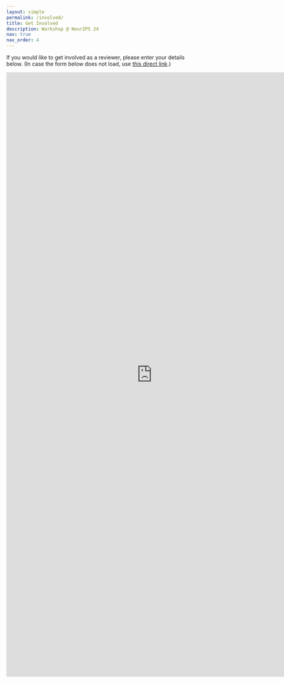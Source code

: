 ```yaml
---
layout: simple
permalink: /involved/
title: Get Involved
description: Workshop @ NeurIPS 24
nav: true
nav_order: 4
---
```


If you would like to get involved as a reviewer, please enter your details below.
(In case the form below does not load, use [this direct link](https://docs.google.com/forms/d/e/1FAIpQLSdv68zNQ0ufkAODIdINJXMQkYsWaFV-9xKqGjW5gHqW_yOdTQ/viewform?usp=sf_link).)

<iframe src="https://docs.google.com/forms/d/e/1FAIpQLSdv68zNQ0ufkAODIdINJXMQkYsWaFV-9xKqGjW5gHqW_yOdTQ/viewform?embedded=true" width="768" height="1593" frameborder="0" marginheight="0" marginwidth="0">Loading…</iframe>